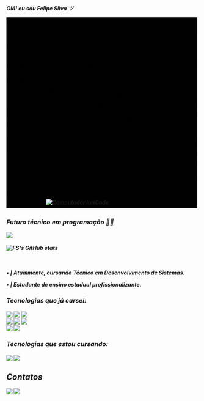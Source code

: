 <i><b> Olá! eu sou Felipe Silva ツ

<img src="img/Felipe.gif" href = "https://instagram.com/felipez_125/">

### Futuro técnico em programação 👨‍💻
<div>
  <a href="#">
    <img src="https://img.shields.io/badge/Portfolio-255E63?style=for-the-badge&logo=About.me&logoColor=white">
  </a>
</div>

![FS's GitHub stats](https://github-readme-stats.vercel.app/api?username=Fellipe157&theme=blue-green)

<div>
<img src="https://raw.githubusercontent.com/MicaelliMedeiros/micaellimedeiros/master/image/computer-illustration.png" width="400px" align="right" alt="Computador iuriCode" style="max-width: 100%;
      position:relative;
      bottom: 150px";
</div>
ㅤㅤㅤ
<p style="font_weight: bold">
• | Atualmente, cursando Técnico em Desenvolvimento de Sistemas.

• | Estudante de ensino estadual profissionalizante.


### Tecnologias que já cursei:
<div class="p1">
  <img  align="center" src="https://img.shields.io/badge/Python-000000?style=for-the-badge&logo=python&logoColor=white">
  <img  align="center" src="https://img.shields.io/badge/HTML5-000000?style=for-the-badge&logo=html5&logoColor=white">
   <img  align="center" src="https://img.shields.io/badge/CSS3-000000?style=for-the-badge&logo=css3&logoColor=white">
</div>
<div class="p2">
  <img  align="center" src="https://img.shields.io/badge/JavaScript-00?style=for-the-badge&logo=javascript&logoColor=white">
  <img  align="center" src="https://img.shields.io/badge/Java-00?style=for-the-badge&logo=openjdk&logoColor=white">
  <img  align="center" src="https://img.shields.io/badge/C%2B%2B-00?style=for-the-badge&logo=c%2B%2B&logoColor=white">
</div>
<div>
 <img align="center" src="https://img.shields.io/badge/Kali Linux-000000?style=for-the-badge&logo=kali-linux&logoColor=white">
  <img align="center" src="https://img.shields.io/badge/MariaDB-000000?style=for-the-badge&logo=mariadb&logoColor=white">
</div>
<div class="p3">
</div>


### Tecnologias que estou cursando:
<div style="display: inline_block">
  <img align="center" src="https://img.shields.io/badge/Dart-00?style=for-the-badge&logo=dart&logoColor=FFFFFF">
  <img align="center" src="https://img.shields.io/badge/Flutter-00?style=for-the-badge&logo=flutter&logoColor=FFFFFF">
</div>



<div>
  <h2>Contatos</h2>
  <a href="https://instagram.com/fellipe_125"><img src="https://img.shields.io/badge/Instagram-000000?style=for-the-badge&logo=instagram&logoColor=white"></a>
  <a href="https://www.linkedin.com/in/fellipe125-/"><img src="https://img.shields.io/badge/LinkedIn-000000?style=for-the-badge&logo=linkedin&logoColor=white"></a>
</div>
</i></b>
